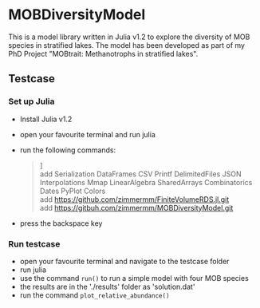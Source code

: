 # MOBDiversityModel

This is a model library written in Julia v1.2 to explore the diversity of MOB species in stratified lakes. The model has been developed as part of my PhD Project "MOBtrait: Methanotrophs in stratified lakes".


## Testcase
### Set up Julia
- Install Julia v1.2
- open your favourite terminal and run julia
- run the following commands:

	> ]<br/>
	> add Serialization DataFrames CSV Printf DelimitedFiles JSON Interpolations Mmap LinearAlgebra SharedArrays Combinatorics Dates PyPlot Colors<br/>
	> add https://github.com/zimmermm/FiniteVolumeRDS.jl.git<br/>
	> add https://gitbuh.com/zimmermm/MOBDiversityModel.git

- press the backspace key


### Run testcase
- open your favourite terminal and navigate to the testcase folder
- run julia
- use the command `run()` to run a simple model with four MOB species
- the results are in the './results' folder as 'solution.dat'
- run the command `plot_relative_abundance()`